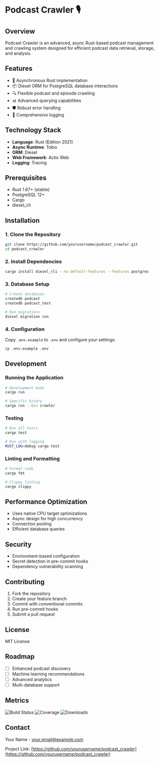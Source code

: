 # Podcast Crawler 🎙️

## Overview
Podcast Crawler is an advanced, async Rust-based podcast management and crawling system designed for efficient podcast data retrieval, storage, and analysis.

## Features
- 🚀 Asynchronous Rust implementation
- 📦 Diesel ORM for PostgreSQL database interactions
- 🔍 Flexible podcast and episode crawling
- 📊 Advanced querying capabilities
- 🛡️ Robust error handling
- 📝 Comprehensive logging

## Technology Stack
- **Language**: Rust (Edition 2021)
- **Async Runtime**: Tokio
- **ORM**: Diesel
- **Web Framework**: Actix Web
- **Logging**: Tracing

## Prerequisites
- Rust 1.67+ (stable)
- PostgreSQL 12+
- Cargo
- diesel_cli

## Installation

### 1. Clone the Repository
```bash
git clone https://github.com/yourusername/podcast_crawler.git
cd podcast_crawler
```

### 2. Install Dependencies
```bash
cargo install diesel_cli --no-default-features --features postgres
```

### 3. Database Setup
```bash
# Create databases
createdb podcast
createdb podcast_test

# Run migrations
diesel migration run
```

### 4. Configuration
Copy `.env.example` to `.env` and configure your settings:
```bash
cp .env.example .env
```

## Development

### Running the Application
```bash
# Development mode
cargo run

# Specific binary
cargo run --bin crawler
```

### Testing
```bash
# Run all tests
cargo test

# Run with logging
RUST_LOG=debug cargo test
```

### Linting and Formatting
```bash
# Format code
cargo fmt

# Clippy linting
cargo clippy
```

## Performance Optimization
- Uses native CPU target optimizations
- Async design for high concurrency
- Connection pooling
- Efficient database queries

## Security
- Environment-based configuration
- Secret detection in pre-commit hooks
- Dependency vulnerability scanning

## Contributing
1. Fork the repository
2. Create your feature branch
3. Commit with conventional commits
4. Run pre-commit hooks
5. Submit a pull request

## License
MIT License

## Roadmap
- [ ] Enhanced podcast discovery
- [ ] Machine learning recommendations
- [ ] Advanced analytics
- [ ] Multi-database support

## Metrics
![Build Status](https://img.shields.io/github/workflow/status/yourusername/podcast_crawler/Rust)
![Coverage](https://img.shields.io/codecov/c/github/yourusername/podcast_crawler)
![Downloads](https://img.shields.io/github/downloads/yourusername/podcast_crawler/total)

## Contact
Your Name - your.email@example.com

Project Link: [https://github.com/yourusername/podcast_crawler](https://github.com/yourusername/podcast_crawler)
